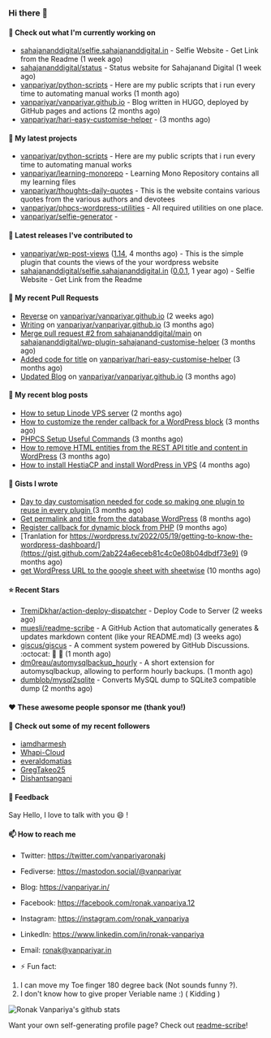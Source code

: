 ### Hi there 👋

#### 👷 Check out what I'm currently working on

- [sahajananddigital/selfie.sahajananddigital.in](https://github.com/sahajananddigital/selfie.sahajananddigital.in) - Selfie Website - Get Link from the Readme (1 week ago)
- [sahajananddigital/status](https://github.com/sahajananddigital/status) - Status website for Sahajanand Digital (1 week ago)
- [vanpariyar/python-scripts](https://github.com/vanpariyar/python-scripts) - Here are my public scripts that i run every time to automating manual works (1 month ago)
- [vanpariyar/vanpariyar.github.io](https://github.com/vanpariyar/vanpariyar.github.io) - Blog written in HUGO, deployed by GitHub pages and actions (2 months ago)
- [vanpariyar/hari-easy-customise-helper](https://github.com/vanpariyar/hari-easy-customise-helper) -  (3 months ago)

#### 🌱 My latest projects

- [vanpariyar/python-scripts](https://github.com/vanpariyar/python-scripts) - Here are my public scripts that i run every time to automating manual works
- [vanpariyar/learning-monorepo](https://github.com/vanpariyar/learning-monorepo) - Learning Mono Repository contains all my learning files
- [vanpariyar/thoughts-daily-quotes](https://github.com/vanpariyar/thoughts-daily-quotes) - This is the website contains various quotes from the various authors and devotees
- [vanpariyar/phpcs-wordpress-utilities](https://github.com/vanpariyar/phpcs-wordpress-utilities) - All required utilities on one place.
- [vanpariyar/selfie-generator](https://github.com/vanpariyar/selfie-generator) - 

#### 🔭 Latest releases I've contributed to

- [vanpariyar/wp-post-views](https://github.com/vanpariyar/wp-post-views) ([1.14](https://github.com/vanpariyar/wp-post-views/releases/tag/1.14), 4 months ago) - This is the simple plugin that counts the views of the your wordpress website
- [sahajananddigital/selfie.sahajananddigital.in](https://github.com/sahajananddigital/selfie.sahajananddigital.in) ([0.0.1](https://github.com/sahajananddigital/selfie.sahajananddigital.in/releases/tag/0.0.1), 1 year ago) - Selfie Website - Get Link from the Readme

#### 🔨 My recent Pull Requests

- [Reverse](https://github.com/vanpariyar/vanpariyar.github.io/pull/25) on [vanpariyar/vanpariyar.github.io](https://github.com/vanpariyar/vanpariyar.github.io) (2 weeks ago)
- [Writing](https://github.com/vanpariyar/vanpariyar.github.io/pull/24) on [vanpariyar/vanpariyar.github.io](https://github.com/vanpariyar/vanpariyar.github.io) (3 months ago)
- [Merge pull request #2 from sahajananddigital/main](https://github.com/sahajananddigital/wp-plugin-sahajanand-customise-helper/pull/1) on [sahajananddigital/wp-plugin-sahajanand-customise-helper](https://github.com/sahajananddigital/wp-plugin-sahajanand-customise-helper) (3 months ago)
- [Added code for title](https://github.com/vanpariyar/hari-easy-customise-helper/pull/2) on [vanpariyar/hari-easy-customise-helper](https://github.com/vanpariyar/hari-easy-customise-helper) (3 months ago)
- [Updated Blog](https://github.com/vanpariyar/vanpariyar.github.io/pull/23) on [vanpariyar/vanpariyar.github.io](https://github.com/vanpariyar/vanpariyar.github.io) (3 months ago)

#### 📜 My recent blog posts

- [How to setup Linode VPS server](https://vanpariyar.in/blog/how-to-setup-linode-vps-server/) (2 months ago)
- [How to customize the render callback for a WordPress block](https://vanpariyar.in/blog/how-to-customize-the-render-callback-for-a-wordpress-block/) (3 months ago)
- [PHPCS Setup Useful Commands](https://vanpariyar.in/blog/phpcs-setup-useful-commands/) (3 months ago)
- [How to remove HTML entities from the REST API title and content in WordPress](https://vanpariyar.in/blog/how-to-remove-html-entities-from-the-rest-api-title-and-content-in-wordpress/) (3 months ago)
- [How to install HestiaCP and install WordPress in VPS](https://vanpariyar.in/blog/how-to-install-hestiacp-and-install-wordpress-in-vps/) (4 months ago)

#### 📓 Gists I wrote

- [Day to day customisation needed for code so making one plugin to reuse in every plugin ](https://gist.github.com/95880b458a6110bb9f4d8c588cb4f119) (3 months ago)
- [Get permalink and title from the database WordPress](https://gist.github.com/d955fc9b1678f61b5839d306fa0ab55a) (8 months ago)
- [Register callback for dynamic block from PHP](https://gist.github.com/c31889716cefaa9dec24a40e0beb086f) (9 months ago)
- [Tranlation for https://wordpress.tv/2022/05/19/getting-to-know-the-wordpress-dashboard/](https://gist.github.com/2ab224a6eceb81c4c0e08b04dbdf73e9) (9 months ago)
- [get WordPress URL to the google sheet with sheetwise](https://gist.github.com/7d81f4851bca4fd317352296abe642ff) (10 months ago)

#### ⭐ Recent Stars

- [TremiDkhar/action-deploy-dispatcher](https://github.com/TremiDkhar/action-deploy-dispatcher) - Deploy Code to Server (2 weeks ago)
- [muesli/readme-scribe](https://github.com/muesli/readme-scribe) - A GitHub Action that automatically generates &amp; updates markdown content (like your README.md) (3 weeks ago)
- [giscus/giscus](https://github.com/giscus/giscus) - A comment system powered by GitHub Discussions. :octocat: :speech_balloon: :gem: (1 month ago)
- [dm0reau/automysqlbackup_hourly](https://github.com/dm0reau/automysqlbackup_hourly) - A short extension for automysqlbackup, allowing to perform hourly backups. (1 month ago)
- [dumblob/mysql2sqlite](https://github.com/dumblob/mysql2sqlite) - Converts MySQL dump to SQLite3 compatible dump (2 months ago)

#### ❤️ These awesome people sponsor me (thank you!)


#### 👯 Check out some of my recent followers

- [iamdharmesh](https://github.com/iamdharmesh)
- [Whapi-Cloud](https://github.com/Whapi-Cloud)
- [everaldomatias](https://github.com/everaldomatias)
- [GregTakeo25](https://github.com/GregTakeo25)
- [Dishantsangani](https://github.com/Dishantsangani)

#### 💬 Feedback

Say Hello, I love to talk with you :smile: !

#### 📫 How to reach me

- Twitter: https://twitter.com/vanpariyaronakj
- Fediverse: https://mastodon.social/@vanpariyar
- Blog: https://vanpariyar.in/
- Facebook: https://facebook.com/ronak.vanpariya.12
- Instagram: https://instagram.com/ronak_vanpariya
- LinkedIn: https://www.linkedin.com/in/ronak-vanpariya
- Email: ronak@vanpariyar.in

- ⚡ Fun fact:

1. I can move my Toe finger 180 degree back (Not sounds funny ?).
2. I don't know how to give proper Veriable name :) ( Kidding )

![Ronak Vanpariya's github stats](https://github-readme-stats.vercel.app/api?username=vanpariyar&show_icons=true&hide_border=true)

Want your own self-generating profile page? Check out [readme-scribe](https://github.com/muesli/readme-scribe)!

